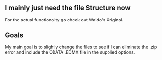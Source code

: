 ## I mainly just need the file Structure now
For the actual functionality go check out Waldo's Original.

## Goals

My main goal is to slightly change the files to see if I can eliminate the .zip error and include the ODATA .EDMX file in the supplied options.
